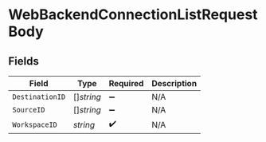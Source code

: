 # WebBackendConnectionListRequestBody


## Fields

| Field              | Type               | Required           | Description        |
| ------------------ | ------------------ | ------------------ | ------------------ |
| `DestinationID`    | []*string*         | :heavy_minus_sign: | N/A                |
| `SourceID`         | []*string*         | :heavy_minus_sign: | N/A                |
| `WorkspaceID`      | *string*           | :heavy_check_mark: | N/A                |